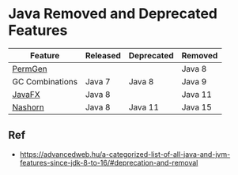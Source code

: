 # Java Removed and Deprecated Features

Feature                                             | Released | Deprecated | Removed
----------------------------------------------------|----------|------------|---------
[PermGen](https://github.com/shamy1st/java-permgen) |          |            | Java 8
GC Combinations                                     | Java 7   | Java 8     | Java 9
[JavaFX](https://github.com/shamy1st/javafx)        | Java 8   |            | Java 11
[Nashorn](https://github.com/shamy1st/java-nashorn) | Java 8   | Java 11    | Java 15

## Ref
* https://advancedweb.hu/a-categorized-list-of-all-java-and-jvm-features-since-jdk-8-to-16/#deprecation-and-removal
